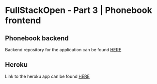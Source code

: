 # FullStackOpen - Part 3 | Phonebook frontend

## Phonebook backend

Backend repository for the application can be found [HERE](https://github.com/Jeqqe/fullstackopen-part3-backend)

## Heroku

Link to the heroku app can be found [HERE](https://cryptic-spire-07703.herokuapp.com/)
